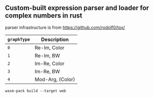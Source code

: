 ## Custom-built expression parser and loader for complex numbers in rust

parser infrastructure is from https://github.com/rodolf0/tox/

| `graphType` | Description      |
| ----------- | ---------------- |
| `0`         | Re-Im, Color     |
| `1`         | Re-Im, BW        |
| `2`         | Im-Re, Color     |
| `3`         | Im-Re, BW        |
| `4`         | Mod-Arg, (Color) |

```
wasm-pack build --target web
```
